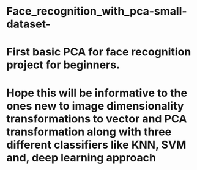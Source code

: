 # Face_recognition_with_pca-small-dataset-
# First basic PCA for face recognition project for beginners.
# Hope this will be informative to the ones new to image dimensionality transformations to vector and PCA transformation along with three different classifiers like KNN, SVM and, deep learning approach

